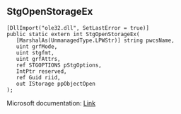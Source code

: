 ## StgOpenStorageEx

```
[DllImport("ole32.dll", SetLastError = true)]
public static extern int StgOpenStorageEx(
   [MarshalAs(UnmanagedType.LPWStr)] string pwcsName,
   uint grfMode,
   uint stgfmt,
   uint grfAttrs,
   ref STGOPTIONS pStgOptions,
   IntPtr reserved,
   ref Guid riid,
   out IStorage ppObjectOpen
);
```

Microsoft documentation: [Link](https://learn.microsoft.com/en-us/windows/win32/api/coml2api/nf-coml2api-stgopenstorageex)
